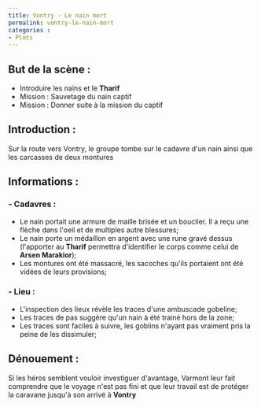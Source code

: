 ```yaml
---
title: Vontry - Le nain mort
permalink: vontry-le-nain-mort
categories :
- Plots
---
```


## But de la scène :
- Introduire les nains et le **Tharif**
- Mission : Sauvetage du nain captif
- Mission : Donner suite à la mission du captif

## Introduction :
Sur la route vers Vontry, le groupe tombe sur le cadavre d'un nain ainsi que les carcasses de deux montures

## Informations :

### - Cadavres :
- Le nain portait une armure de maille brisée et un bouclier. Il a reçu une flèche dans l'oeil et de multiples autre blessures;
- Le nain porte un médaillon en argent avec une rune gravé dessus (l'apporter au **Tharif** permettra d'identifier le corps comme celui de **Arsen Marakior**);
- Les montures ont été massacré, les sacoches qu'ils portaient ont été vidées de leurs provisions;

### - Lieu :
- L'inspection des lieux révèle les traces d'une ambuscade gobeline;
- Les traces de pas suggère qu'un nain à été trainé hors de la zone;
- Les traces sont faciles à suivre, les goblins n'ayant pas vraiment pris la peine de les dissimuler;

## Dénouement :
Si les héros semblent vouloir investiguer d'avantage, Varmont leur fait comprendre que le voyage n'est pas fini et que leur travail est de protéger la caravane jusqu'à son arrivé à **Vontry**
